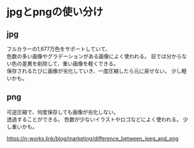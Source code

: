 # jpgとpngの使い分け

## jpg
フルカラーの1,677万色をサポートしていて、  
色数の多い画像やグラデーションがある画像によく使われる。
目では分からない色の差異を削除して、重い画像を軽くできる。  
保存されるたびに画像が劣化していき、一度圧縮したら元に戻せない。
少し軽いかも。　　

## png
可逆圧縮で、何度保存しても画像が劣化しない。  
透過することができる。
色数が少ないイラストやロゴなどによく使われる。
少し重いかも。

https://n-works.link/blog/marketing/difference_between_jpeg_and_png
